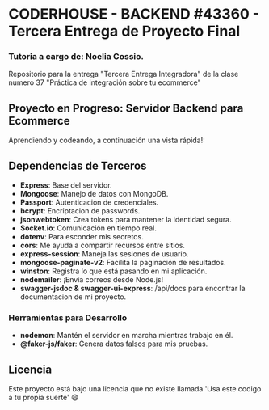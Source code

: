 # CODERHOUSE - BACKEND #43360 - Tercera Entrega de Proyecto Final
### Tutoria a cargo de: Noelia Cossio.

Repositorio para la entrega "Tercera Entrega Integradora" de la clase numero 37 "Práctica de integración sobre tu ecommerce"

## Proyecto en Progreso: Servidor Backend para Ecommerce

Aprendiendo y codeando, a continuación una vista rápida!:

## Dependencias de Terceros

- **Express**: Base del servidor.
- **Mongoose**: Manejo de datos con MongoDB.
- **Passport**: Autenticacion de credenciales.
- **bcrypt**: Encriptacion de passwords.
- **jsonwebtoken**: Crea tokens para mantener la identidad segura.
- **Socket.io**: Comunicación en tiempo real.
- **dotenv**: Para esconder mis secretos.
- **cors**: Me ayuda a compartir recursos entre sitios.
- **express-session**: Maneja las sesiones de usuario.
- **mongoose-paginate-v2**: Facilita la paginación de resultados.
- **winston**: Registra lo que está pasando en mi aplicación.
- **nodemailer**: ¡Envía correos desde Node.js!
- **swagger-jsdoc & swagger-ui-express**: /api/docs para encontrar la documentacion de mi proyecto.

### Herramientas para Desarrollo

- **nodemon**: Mantén el servidor en marcha mientras trabajo en él.
- **@faker-js/faker**: Genera datos falsos para mis pruebas.

## Licencia

Este proyecto está bajo una licencia que no existe llamada 'Usa este codigo a tu propia suerte' 😄
